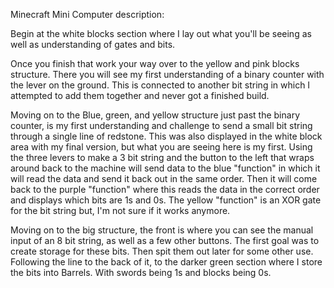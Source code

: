 Minecraft Mini Computer description:

Begin at the white blocks section where I lay out what you'll
be seeing as well as understanding of gates and bits.

Once you finish that work your way over to the yellow and pink
blocks structure. There you will see my first understanding of
a binary counter with the lever on the ground. This is connected
to another bit string in which I attempted to add them together 
and never got a finished build.

Moving on to the Blue, green, and yellow structure just past the
binary counter, is my first understanding and challenge to send 
a small bit string through a single line of redstone. This was
also displayed in the white block area with my final version, but
what you are seeing here is my first. Using the three levers to
make a 3 bit string and the button to the left that wraps around
back to the machine will send data to the blue "function" in which
it will read the data and send it back out in the same order. 
Then it will come back to the purple "function" where this reads
the data in the correct order and displays which bits are 1s and 0s.
The yellow "function" is an XOR gate for the bit string but, I'm
not sure if it works anymore.

Moving on to the big structure, the front is where you can see the
manual input of an 8 bit string, as well as a few other buttons.
The first goal was to create storage for these bits. Then spit them
out later for some other use. Following the line to the back of it,
to the darker green section where I store the bits into Barrels.
With swords being 1s and blocks being 0s.
